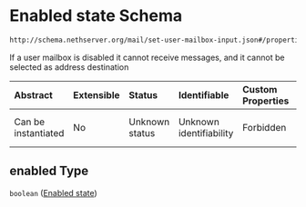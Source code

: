 # Enabled state Schema

```txt
http://schema.nethserver.org/mail/set-user-mailbox-input.json#/properties/enabled
```

If a user mailbox is disabled it cannot receive messages, and it cannot be selected as address destination

| Abstract            | Extensible | Status         | Identifiable            | Custom Properties | Additional Properties | Access Restrictions | Defined In                                                                               |
| :------------------ | :--------- | :------------- | :---------------------- | :---------------- | :-------------------- | :------------------ | :--------------------------------------------------------------------------------------- |
| Can be instantiated | No         | Unknown status | Unknown identifiability | Forbidden         | Allowed               | none                | [set-user-mailbox-input.json\*](mail/set-user-mailbox-input.json "open original schema") |

## enabled Type

`boolean` ([Enabled state](set-user-mailbox-input-properties-enabled-state.md))

